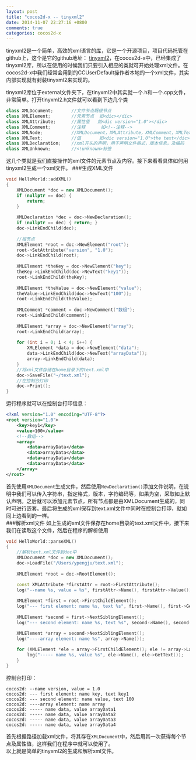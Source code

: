 ```yaml
---
layout: post
title: "cocos2d-x -- tinyxml2"
date: 2014-11-07 22:27:16 +0800
comments: true
categories: cocos2d-x
---
```

tinyxml2是一个简单，高效的xml语言的库，它是一个开源项目，项目代码托管在github上，这个是它的github地址： [tinyxml2](https://github.com/leethomason/tinyxml2)，在cocos2d-x中，已经集成了tinyxml2库，所以在使用的时候我们只要引入相应的类就可开始处理xml文件。在cocos2d-x中我们经常会用到的CCUserDefault操作者本地的一个xml文件，其实内部实现就有封装tinyxml2来实现的。<!-- more -->

tinyxml2库位于external文件夹下，在tinyxml2中其实就一个.h和一个.cpp文件，非常简单。打开tinyxml2.h文件就可以看到下边几个类
```c++
class XMLDocument;       //文件节点既根节点
class XMLElement;        //元素节点  如<dic></dic>
class XMLAttribute;      //属性值   如<dic version="1.0"></dic>
class XMLComment;        //注释	   如<!--注释-->
class XMLNode;           //XMLDocument，XMLAttribute，XMLComment，XMLText，XMLDeclaration，XMLUnknown的父节点
class XMLText;			 //值       如<dic version="1.0">the text</dic>
class XMLDeclaration;	 //xml开头的声明，用于声明文件格式，版本信息，及编码   如<?xml version="1.0" encoding="UTF-8"?>
class XMLUnknown;		 //<!unknown>标签
```   
这几个类就是我们直接操作的xml文件的元素节点及内容。接下来看看具体如何用tinyxml2生成一个xml文件。
###生成XML文件
```c++ 生成xml文件
void HelloWorld::addXML()
{
    XMLDocument *doc = new XMLDocument();
    if (nullptr == doc) {
        return;
    }
    
    XMLDeclaration *dec = doc->NewDeclaration();
    if (nullptr == dec) { return; }
    doc->LinkEndChild(dec);
    
    //根节点
    XMLElement *root = doc->NewElement("root");
    root->SetAttribute("version", "1.0");
    doc->LinkEndChild(root);
    
    XMLElement *theKey = doc->NewElement("key");
    theKey->LinkEndChild(doc->NewText("key1"));
    root->LinkEndChild(theKey);
    
    XMLElement *theValue = doc->NewElement("value");
    theValue->LinkEndChild(doc->NewText("100"));
    root->LinkEndChild(theValue);
    
    XMLComment *comment = doc->NewComment("数组");
    root->LinkEndChild(comment);
    
    XMLElement *array = doc->NewElement("array");
    root->LinkEndChild(array);
    
    for (int i = 0; i < 4; i++) {
        XMLElement *data = doc->NewElement("data");
        data->LinkEndChild(doc->NewText("arrayData"));
        array->LinkEndChild(data);
    }
    //将xml文件存储在home目录下的text.xml中
    doc->SaveFile("~/text.xml");
    //在控制台打印
    doc->Print();
}
```   
运行程序就可以在控制台打印信息：
```xml
<?xml version="1.0" encoding="UTF-8"?>
<root version="1.0">
    <key>key1</key>
    <value>100</value>
    <!--数组-->
    <array>
        <data>arrayData</data>
        <data>arrayData</data>
        <data>arrayData</data>
        <data>arrayData</data>
    </array>
</root>
```  
首先使用`XMLDocument`生成文件，然后使用`NewDeclaration()`添加文件说明，在说明中我们可以传入字符串，指定格式，版本，字符编码等，如果为空，采取如上默认声明。之后就可以添加元素节点，所有节点都是由XMLDocument生成的，同时可进行嵌套。最后将生成的xml保存到text.xml文件中同时在控制台打印，就如同上边看到的一样。   
###解析xml文件
如上生成的xml文件保存在home目录的text.xml文件中，接下来我们在读取这个文件，然后在程序的解析使用
```c++
void HelloWorld::parseXML()
{
    //解析text.xml文件到doc中
    XMLDocument *doc = new XMLDocument();
    doc->LoadFile("/Users/ypengju/text.xml");
    
    XMLElement *root = doc->RootElement();

    const XMLAttribute *firstAttr = root->FirstAttribute();
    log("--name %s, value = %s", firstAttr->Name(), firstAttr->Value());
    
    XMLElement *first = root->FirstChildElement();
    log("--- first element: name %s, text %s", first->Name(), first->GetText());
    
    XMLElement *second = first->NextSiblingElement();
    log("--- second element: name %s, text %s", second->Name(), second->GetText());

    XMLElement *array = second->NextSiblingElement();
    log("----array element: name %s", array->Name());
    
    for (XMLElement *ele = array->FirstChildElement(); ele != array->LastChildElement()->NextSiblingElement(); ele = ele->NextSiblingElement()) {
        log("----- name %s, value %s", ele->Name(), ele->GetText());
    }
}
```   
控制台打印：  

```
cocos2d: --name version, value = 1.0
cocos2d: --- first element: name key, text key1
cocos2d: --- second element: name value, text 100
cocos2d: ----array element: name array
cocos2d: ----- name data, value arrayData1
cocos2d: ----- name data, value arrayData2
cocos2d: ----- name data, value arrayData3
cocos2d: ----- name data, value arrayData4
```  
首先根据路径加载xml文件，将其存在`XMLDocument`中，然后用其一次获得每个节点及属性值，这样我们在程序中就可以使用了。   
以上就是简单的tinyxml2的生成和解析xml文件。   


